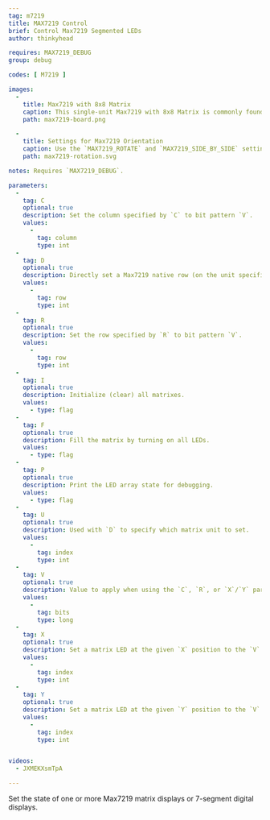 ```yaml
---
tag: m7219
title: MAX7219 Control
brief: Control Max7219 Segmented LEDs
author: thinkyhead

requires: MAX7219_DEBUG
group: debug

codes: [ M7219 ]

images:
  -
    title: Max7219 with 8x8 Matrix
    caption: This single-unit Max7219 with 8x8 Matrix is commonly found online in both assembled and kit form for only a few dollars.
    path: max7219-board.png

  -
    title: Settings for Max7219 Orientation
    caption: Use the `MAX7219_ROTATE` and `MAX7219_SIDE_BY_SIDE` settings that best suit the orientation of your matrix according to this chart.
    path: max7219-rotation.svg

notes: Requires `MAX7219_DEBUG`.

parameters:
  -
    tag: C
    optional: true
    description: Set the column specified by `C` to bit pattern `V`.
    values:
      -
        tag: column
        type: int
  -
    tag: D
    optional: true
    description: Directly set a Max7219 native row (on the unit specified by `U`) to the 8-bit pattern `V`.
    values:
      -
        tag: row
        type: int
  -
    tag: R
    optional: true
    description: Set the row specified by `R` to bit pattern `V`.
    values:
      -
        tag: row
        type: int
  -
    tag: I
    optional: true
    description: Initialize (clear) all matrixes.
    values:
      - type: flag
  -
    tag: F
    optional: true
    description: Fill the matrix by turning on all LEDs.
    values:
      - type: flag
  -
    tag: P
    optional: true
    description: Print the LED array state for debugging.
    values:
      - type: flag
  -
    tag: U
    optional: true
    description: Used with `D` to specify which matrix unit to set.
    values:
      -
        tag: index
        type: int
  -
    tag: V
    optional: true
    description: Value to apply when using the `C`, `R`, or `X`/`Y` parameters.
    values:
      -
        tag: bits
        type: long
  -
    tag: X
    optional: true
    description: Set a matrix LED at the given `X` position to the `V` value. If no `V` is given, toggle the LED state.
    values:
      -
        tag: index
        type: int
  -
    tag: Y
    optional: true
    description: Set a matrix LED at the given `Y` position to the `V` value. If no `V` is given, toggle the LED state.
    values:
      -
        tag: index
        type: int


videos:
  - JXMEKXsmTpA

---
```


Set the state of one or more Max7219 matrix displays or 7-segment digital displays.
